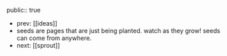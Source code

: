 public:: true

- prev: [[ideas]]
- seeds are pages that are just being planted. watch as they grow! seeds can come from anywhere.
- next: [[sprout]]